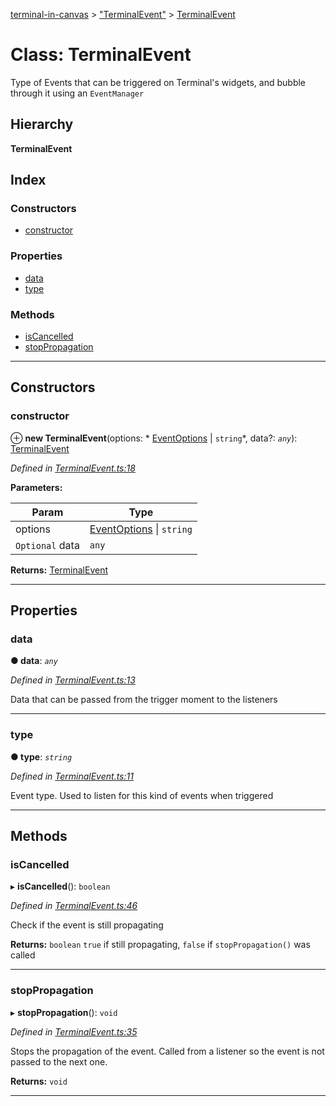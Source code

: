 [terminal-in-canvas](../README.md) > ["TerminalEvent"](../modules/_terminalevent_.md) > [TerminalEvent](../classes/_terminalevent_.terminalevent.md)

# Class: TerminalEvent

Type of Events that can be triggered on Terminal's widgets, and bubble through it using an `EventManager`

## Hierarchy

**TerminalEvent**

## Index

### Constructors

* [constructor](_terminalevent_.terminalevent.md#constructor)

### Properties

* [data](_terminalevent_.terminalevent.md#data)
* [type](_terminalevent_.terminalevent.md#type)

### Methods

* [isCancelled](_terminalevent_.terminalevent.md#iscancelled)
* [stopPropagation](_terminalevent_.terminalevent.md#stoppropagation)

---

## Constructors

<a id="constructor"></a>

###  constructor

⊕ **new TerminalEvent**(options: * [EventOptions](../interfaces/_terminalevent_.eventoptions.md) &#124; `string`*, data?: *`any`*): [TerminalEvent](_terminalevent_.terminalevent.md)

*Defined in [TerminalEvent.ts:18](https://github.com/danikaze/terminal-in-canvas/blob/6bf63ab/src/TerminalEvent.ts#L18)*

**Parameters:**

| Param | Type |
| ------ | ------ |
| options |  [EventOptions](../interfaces/_terminalevent_.eventoptions.md) &#124; `string`|
| `Optional` data | `any` |

**Returns:** [TerminalEvent](_terminalevent_.terminalevent.md)

___

## Properties

<a id="data"></a>

###  data

**● data**: *`any`*

*Defined in [TerminalEvent.ts:13](https://github.com/danikaze/terminal-in-canvas/blob/6bf63ab/src/TerminalEvent.ts#L13)*

Data that can be passed from the trigger moment to the listeners

___
<a id="type"></a>

###  type

**● type**: *`string`*

*Defined in [TerminalEvent.ts:11](https://github.com/danikaze/terminal-in-canvas/blob/6bf63ab/src/TerminalEvent.ts#L11)*

Event type. Used to listen for this kind of events when triggered

___

## Methods

<a id="iscancelled"></a>

###  isCancelled

▸ **isCancelled**(): `boolean`

*Defined in [TerminalEvent.ts:46](https://github.com/danikaze/terminal-in-canvas/blob/6bf63ab/src/TerminalEvent.ts#L46)*

Check if the event is still propagating

**Returns:** `boolean`
`true` if still propagating, `false` if `stopPropagation()` was called

___
<a id="stoppropagation"></a>

###  stopPropagation

▸ **stopPropagation**(): `void`

*Defined in [TerminalEvent.ts:35](https://github.com/danikaze/terminal-in-canvas/blob/6bf63ab/src/TerminalEvent.ts#L35)*

Stops the propagation of the event. Called from a listener so the event is not passed to the next one.

**Returns:** `void`

___

